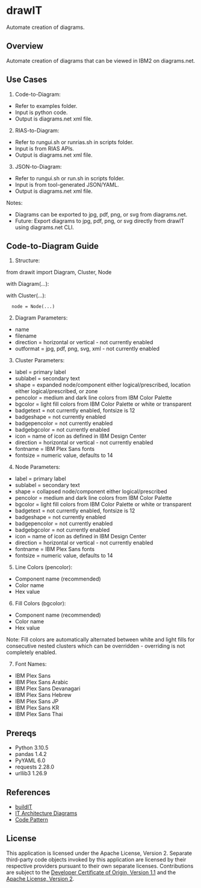 # drawIT
Automate creation of diagrams.

## Overview

Automate creation of diagrams that can be viewed in IBM2 on diagrams.net.

## Use Cases

1. Code-to-Diagram: 
  - Refer to examples folder.
  - Input is python code.
  - Output is diagrams.net xml file.
2. RIAS-to-Diagram:
  - Refer to rungui.sh or runrias.sh in scripts folder.
  - Input is from RIAS APIs.
  - Output is diagrams.net xml file.
3. JSON-to-Diagram:
  - Refer to rungui.sh or run.sh in scripts folder.
  - Input is from tool-generated JSON/YAML.
  - Output is diagrams.net xml file.

Notes:
  - Diagrams can be exported to jpg, pdf, png, or svg from diagrams.net.
  - Future: Export diagrams to jpg, pdf, png, or svg directly from drawIT using diagrams.net CLI.

## Code-to-Diagram Guide

1. Structure:

from drawit import Diagram, Cluster, Node

with Diagram(...):

   with Cluster(...):

      node = Node(...)

2. Diagram Parameters:

- name
- filename
- direction = horizontal or vertical - not currently enabled
- outformat = jpg, pdf, png, svg, xml - not currently enabled

3. Cluster Parameters:

- label = primary label
- sublabel = secondary text
- shape = expanded node/component either logical/prescribed, location either logical/prescribed, or zone
- pencolor = medium and dark line colors from IBM Color Palette
- bgcolor = light fill colors from IBM Color Palette or white or transparent
- badgetext = not currently enabled, fontsize is 12
- badgeshape = not currently enabled
- badgepencolor = not currently enabled 
- badgebgcolor = not currently enabled
- icon = name of icon as defined in IBM Design Center
- direction = horizontal or vertical - not currently enabled
- fontname = IBM Plex Sans fonts
- fontsize = numeric value, defaults to 14

4. Node Parameters:

- label = primary label
- sublabel = secondary text
- shape = collapsed node/component either logical/prescribed
- pencolor = medium and dark line colors from IBM Color Palette
- bgcolor = light fill colors from IBM Color Palette or white or transparent
- badgetext = not currently enabled, fontsize is 12
- badgeshape = not currently enabled
- badgepencolor = not currently enabled 
- badgebgcolor = not currently enabled
- icon = name of icon as defined in IBM Design Center
- direction = horizontal or vertical - not currently enabled
- fontname = IBM Plex Sans fonts
- fontsize = numeric value, defaults to 14

5. Line Colors (pencolor):

- Component name (recommended)
- Color name
- Hex value

6. Fill Colors (bgcolor):

- Component name (recommended)
- Color name
- Hex value

Note: Fill colors are automatically alternated between white and light fills for consecutive nested clusters which can be overridden - overriding is not completely enabled. 

7. Font Names:

- IBM Plex Sans
- IBM Plex Sans Arabic
- IBM Plex Sans Devanagari
- IBM Plex Sans Hebrew
- IBM Plex Sans JP
- IBM Plex Sans KR
- IBM Plex Sans Thai

## Prereqs

  - Python 3.10.5
  - pandas 1.4.2
  - PyYAML 6.0
  - requests 2.28.0
  - urllib3 1.26.9

## References

- [buildIT](https://github.com/IBM/buildit)
- [IT Architecture Diagrams](https://github.com/IBM/it-architecture-diagrams)
- [Code Pattern](https://github.com/IBM/codepattern-multitier-vpc)

## License

This application is licensed under the Apache License, Version 2.  Separate third-party code objects invoked by this application are licensed by their respective providers pursuant to their own separate licenses.  Contributions are subject to the [Developer Certificate of Origin, Version 1.1](https://developercertificate.org/) and the [Apache License, Version 2](https://www.apache.org/licenses/LICENSE-2.0.txt).

